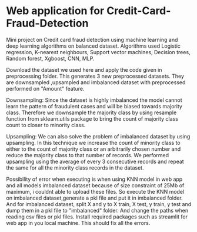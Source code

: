 # Web application for Credit-Card-Fraud-Detection
Mini project on Credit card fraud detection using machine learning and deep learning algorithms on balanced dataset.
Algorithms used Logistic regression, K-nearest neighbours, Support vector machines, Decision trees, Random forest, Xgboost, CNN, MLP.

Download the dataset we used here and apply the code given in preprocessing folder. This generates 3 new preprocessed datasets. They are downsampled ,upsampled and imbalanced dataset with preprocessed performed on "Amount" feature.

Downsampling: Since the dataset is highly imbalanced the model cannot learn the pattern of fraudulent cases and will be biased towards majority class. 
Therefore we downsample the majority class by using resample function from sklearn.utils package to bring the count of majority class count to closer to minority class.


Upsampling: We can also solve the problem of imbalanced dataset by using upsampling. In this technique we increase the count of minority class to either to the count of majority class or an arbitrarily chosen number and reduce the majority class to that number of records.
We performed upsampling using the average of every 3 consecutive records and repeat the same for all the minority class records in the dataset.


Possibility of error when executing is when using KNN model in web app and all models imbalanced dataset because of size constraint of 25Mb of maximum, i couldnt able to upload these files. So execute the KNN model on imbalanced dataset,generate a pkl file and put it in imbalanced folder. And for imbalanced dataset, split X and y to X train, X test, y train, y test and dump them in a pkl file to "imbalanced" folder. And change the paths when reading csv files or pkl files. 
Install required packages such as streamlit for web app in you local machine. This should fix all the errors.
